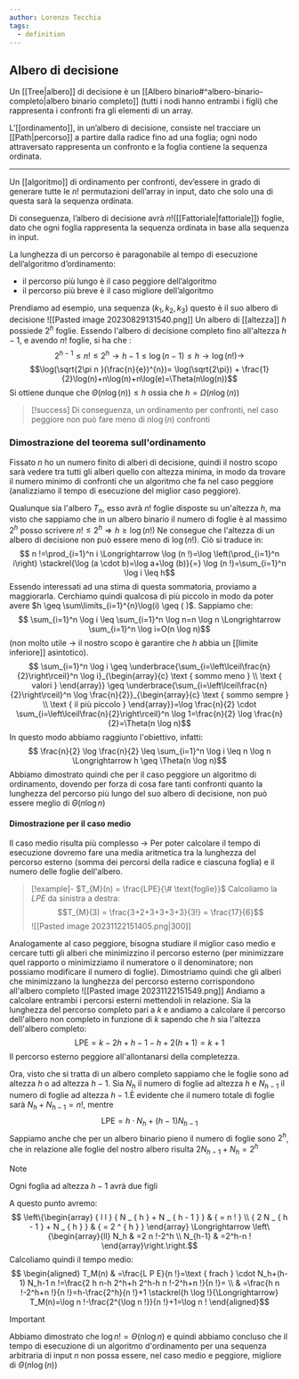 ```yaml
---
author: Lorenzo Tecchia
tags:
  - definition
---
```


## Albero di decisione
Un [[Tree|albero]] di decisione è un [[Albero binario#^albero-binario-completo|albero binario completo]] (tutti i nodi hanno entrambi i figli) che rappresenta i confronti fra gli elementi di un array.
<!--ID: 1715178882547-->


L’[[ordinamento]], in un’albero di decisione, consiste nel tracciare un [[Path|percorso]] a partire dalla radice fino ad una foglia; ogni nodo attraversato rappresenta un confronto e la foglia contiene la sequenza ordinata.

---
Un [[algoritmo]] di ordinamento per confronti, dev’essere in grado di generare tutte le $n!$ permutazioni dell’array in input, dato che solo una di questa sarà la sequenza ordinata. 

Di conseguenza, l’albero di decisione avrà $n!$([[Fattoriale|fattoriale]]) foglie, dato che ogni foglia rappresenta la sequenza ordinata in base alla sequenza in input.

La lunghezza di un percorso è paragonabile al tempo di esecuzione dell’algoritmo d’ordinamento: 
- il percorso più lungo è il caso peggiore dell’algoritmo  
- il percorso più breve è il caso migliore dell’algoritmo

Prendiamo ad esempio, una sequenza ($k_1, k_2, k_3$) questo è il suo albero di decisione
![[Pasted image 20230829131540.png]]
Un albero di [[altezza]] $h$ possiede $2^{h}$ foglie.
Essendo l'albero di decisione completo fino all'altezza $h-1$, e avendo $n!$ foglie, si ha che :
$$2^{h-1} \leq n! \leq 2^{h} \rightarrow h-1 \leq \log(n-1) \leq h \rightarrow \log(n!) \rightarrow
$$
$$\log(\sqrt{2\pi n }(\frac{n}{e})^{n})= \log(\sqrt{2\pi}) + \frac{1}{2}\log(n)+n\log(n)+n\log(e)=\Theta(n\log(n))$$
Si ottiene dunque che $\Theta(n\log(n)) \leq h$ ossia che $h=\Omega(n\log(n))$

>[!success] 
>Di conseguenza, un ordinamento per confronti, nel caso peggiore non può fare meno di $n\log(n)$ confronti

### Dimostrazione del teorema sull'ordinamento 
Fissato $n$ ho un numero finito di alberi di decisione, quindi il nostro scopo sarà vedere tra tutti gli alberi quello con altezza minima, in modo da trovare il numero minimo di confronti che un algoritmo che fa nel caso peggiore (analizziamo il tempo di esecuzione del miglior caso peggiore).
<!--ID: 1715178882548-->


Qualunque sia l'albero $T_{n}$, esso avrà $n!$ foglie disposte su un'altezza $h$, ma visto che sappiamo che in un albero binario il numero di foglie è al massimo $2^{h}$ posso scrivere $n! \leq 2^{h} \Longrightarrow h \geq \log(n!)$
Ne consegue che l'altezza di un albero di decisione non può essere meno di $\log(n!)$. Ciò si traduce in:$$
n !=\prod_{i=1}^n i \Longrightarrow \log (n !)=\log \left(\prod_{i=1}^n i\right) \stackrel{\log (a \cdot b)=\log a+\log (b)}{=} \log (n !)=\sum_{i=1}^n \log i \leq h$$
Essendo interessati ad una stima di questa sommatoria, proviamo a maggiorarla. Cerchiamo quindi qualcosa di più piccolo in modo da poter avere $h \geq \sum\limits_{i=1}^{n}\log(i) \geq ( )$. Sappiamo che:$$
\sum_{i=1}^n \log i \leq \sum_{i=1}^n \log n=n \log n \Longrightarrow \sum_{i=1}^n \log i=O(n \log n)$$
(non molto utile $\rightarrow$ il nostro scopo è garantire che $h$ abbia un [[limite inferiore]] asintotico).
$$
\sum_{i=1}^n \log i \geq \underbrace{\sum_{i=\left\lceil\frac{n}{2}\right\rceil}^n \log i}_{\begin{array}{c}
\text { sommo meno } \\
\text { valori }
\end{array}} \geq \underbrace{\sum_{i=\left\lceil\frac{n}{2}\right\rceil}^n \log \frac{n}{2}}_{\begin{array}{c}
\text { sommo sempre } \\
\text { il più piccolo }
\end{array}}=\log \frac{n}{2} \cdot \sum_{i=\left\lceil\frac{n}{2}\right\rceil}^n \log 1=\frac{n}{2} \log \frac{n}{2}=\Theta(n \log n)$$
In questo modo abbiamo raggiunto l'obiettivo, infatti:$$
\frac{n}{2} \log \frac{n}{2} \leq \sum_{i=1}^n \log i \leq n \log n \Longrightarrow h \geq \Theta(n \log n)$$
Abbiamo dimostrato quindi che per il caso peggiore un algoritmo di ordinamento, dovendo per forza di cosa fare tanti confronti quanto la lunghezza del percorso più lungo del suo albero di decisione, non può essere meglio di $\Theta(n \log n)$

#### Dimostrazione per il caso medio
Il caso medio risulta più complesso $\rightarrow$ Per poter calcolare il tempo di esecuzione dovremo fare una media aritmetica tra la lunghezza del percorso esterno (somma dei percorsi della radice e ciascuna foglia) e il numero delle foglie dell'albero.
>[!example]-
> $T_{M}(n) = \frac{LPE}{\# \text{foglie}}$
> Calcoliamo la $LPE$ da sinistra a destra: $$T_{M}(3) = \frac{3+2+3+3+3+3}{3!} = \frac{17}{6}$$
> ![[Pasted image 20231122151405.png|300]]
<!--ID: 1715178882549-->


Analogamente al caso peggiore, bisogna studiare il miglior caso medio e cercare tutti gli alberi che minimizzino il percorso esterno (per minimizzare quel rapporto o minimizziamo il numeratore o il denominatore; non possiamo modificare il numero di foglie).
Dimostriamo quindi che gli alberi che minimizzano la lunghezza del percorso esterno corrispondono all'albero completo
![[Pasted image 20231122151549.png]]
Andiamo a calcolare entrambi i percorsi esterni mettendoli in relazione.
Sia la lunghezza del percorso completo pari a $k$ e andiamo a calcolare il percorso dell'albero non completo in funzione di $k$ sapendo che $h$ sia l'altezza dell'albero completo:$$\mathrm{LPE}=k-2 h+h-1-h+2(h+1)=k+1$$
Il percorso esterno peggiore all'allontanarsi della completezza.

Ora, visto che si tratta di un albero completo sappiamo che le foglie sono ad altezza $h$ o ad altezza $h-1$. Sia $N_{h}$ il numero di foglie ad altezza $h$ e $N_{h-1}$ il numero di foglie ad altezza $h-1$.È evidente che il numero totale di foglie sarà $N_{h}+N_{h-1} = n!$, mentre$$\mathrm{LPE}=h \cdot N_h+(h-1) N_{h-1}$$
Sappiamo anche che per un albero binario pieno il numero di foglie sono $2^{h}$, che in relazione alle foglie del nostro albero risulta $2N_{h-1} + N_{h}= 2^{h}$
>[!note]
> Ogni foglia ad altezza $h-1$ avrà due figli

A questo punto avremo:$$
\left\{\begin{array} { l l } 
{ N _ { h } + N _ { h - 1 } } & { = n ! } \\
{ 2 N _ { h - 1 } + N _ { h } } & { = 2 ^ { h } }
\end{array} \Longrightarrow \left\{\begin{array}{ll}
N_h & =2 n !-2^h \\
N_{h-1} & =2^h-n !
\end{array}\right.\right.$$
Calcoliamo quindi il tempo medio:$$
\begin{aligned}
T_M(n) & =\frac{L P E}{n !}=\text { frach } \cdot N_h+(h-1) N_h-1 n !=\frac{2 h n-h 2^h+h 2^h-h n !-2^h+n !}{n !}= \\
& =\frac{h n !-2^h+n !}{n !}=h-\frac{2^h}{n !}+1 \stackrel{h \log !}{\Longrightarrow} T_M(n)=\log n !-\frac{2^{\log n !}}{n !}+1=\log n !
\end{aligned}$$

>[!important]
> Abbiamo dimostrato che $\log n! = \Theta(n \log n)$ e quindi abbiamo concluso che il tempo di esecuzione di un algoritmo d'ordinamento per una sequenza arbitraria di input $n$ non possa essere, nel caso medio e peggiore, migliore di $\Theta(n \log(n))$